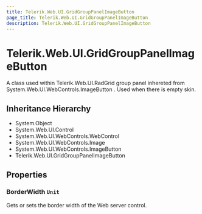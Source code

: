 ```yaml
---
title: Telerik.Web.UI.GridGroupPanelImageButton
page_title: Telerik.Web.UI.GridGroupPanelImageButton
description: Telerik.Web.UI.GridGroupPanelImageButton
---
```


# Telerik.Web.UI.GridGroupPanelImageButton

A class used within Telerik.Web.UI.RadGrid group panel inhereted from System.Web.UI.WebControls.ImageButton .
            Used when there is empty skin.

## Inheritance Hierarchy

* System.Object
* System.Web.UI.Control
* System.Web.UI.WebControls.WebControl
* System.Web.UI.WebControls.Image
* System.Web.UI.WebControls.ImageButton
* Telerik.Web.UI.GridGroupPanelImageButton

## Properties

###  BorderWidth `Unit`

Gets or sets the border width of the Web server control.

